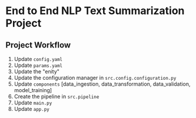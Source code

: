 # End to End NLP Text Summarization Project

## Project Workflow
1. Update `config.yaml`
2. Update `params.yaml`
3. Update the "enity"
4. Update the configuration manager in `src.config.configuration.py`
5. Update `components` [data_ingestion, data_transformation, data_validation, model_training]
6. Create the pipeline in `src.pipeline`
7. Update `main.py`
8. Update `app.py`
